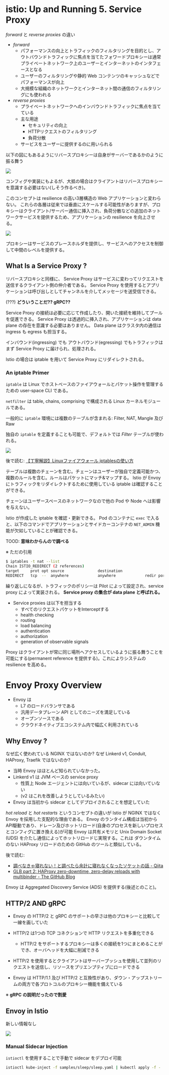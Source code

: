 # istio: Up and Running 5. Service Proxy

*forward* と *reverse proxies* の違い

- *forward*
  - パフォーマンスの向上とトラフィックのフィルタリングを目的とし、アウトバウンドトラフィックに焦点を当てたフォワードプロキシーは通常プライベートネットワーク上のユーザーとインターネットのインタフェースとなる
  - ユーザーのフィルタリングや静的 Web コンテンツのキャッシュなどでパフォーマンスが向上
  - 大規模な組織のネットワークとインターネット間の通信のフィルタリングにも使われる
- *reverse proxies*
  - プライベートネットワークへのインバウンドトラフィックに焦点を当てている
  - 主な用途
    - セキュリティの向上
    - HTTPリクエストのフィルタリング
    - 負荷分散
  - サービスをユーザーに提供するのに用いられる

以下の図にもあるようにリバースプロキシーは自身がサーバーであるかのように振る舞う

![](image/2019-10-23-20-12-04.png)

コンフィグや実装にもよるが、大抵の場合はクライアントはリバースプロキシーを意識する必要はない(しそう作るべき)。

このコンセプトは resilience の高い3層構造の Web アプリケーションと変わらない。
これらの各層は従来では垂直にスケールする可能性がありますが、プロキシーはクライアント/サーバー通信に挿入され、負荷分散などの追加のネットワークサービスを提供するため、アプリケーションの resilience を向上させる。

![](image/2019-10-23-20-25-42.png)

プロキシーはサービスのプレースホルダを提供し、サービスへのアクセスを制御して中間のレベルを提供する。

## What Is a Service Proxy ?

リバースプロキシと同様に、 Service Proxy はサービスに変わってリクエストを送信するクライアント側の仲介者である。
Service Proxy を使用するとアプリケーションは呼び出しとしてチャンネルを介してメッセージを送受信できる。

(???) **どういうことだ?? gRPC??**

Service Proxy の接続は必要に応じて作成したり、開いた接続を維持してプールを促進できる。
Service Proxy は透過的に挿入され、アプリケーションは data plane の存在を意識する必要はありません。
Data plane はクラスタ内の通信は ingress も egress も担当する。

インバウンド(ingressing) でも アウトバウンド(egressing) でもトラフィックはまず Service Proxy に届けられ、処理される。

Istio の場合は iptable を用いて Service Proxy にリダイレクトされる。

### An iptable Primer

`iptable` は Linux でホストベースのファイアウォールとパケット操作を管理するための user-space CLI である。

`netfilter` は table, chains, comprising で構成される Linux カーネルモジュールである。

一般的に `iptable` 環境には複数のテーブルが含まれる: Filter, NAT, Mangle 及び Raw

独自の `iptable` を定義することも可能で、デフォルトでは *Filter* テーブルが使われる。

![](image/2019-10-23-23-48-39.png)

後で読む: [【丁寧解説】Linuxファイアウォール iptablesの使い方](https://eng-entrance.com/linux-firewall)

テーブルは複数のチェーンを含む。チェーンはユーザーが独自で定義可能かつ、複数のルールを含む。ルールはパケットにマッチ&マップする。
Istio が Envoy にトラフィックをリダイレクトするために使用している iptable は確認することができる。

チェーンはユーザースペースのネットワークなので他の Pod や Node へは影響を与えない。

Istio が作成した iptable を確認・更新できる。
Pod のコンテナに `exec` で入ると、以下のコマンドでアプリケーションとサイドカーコンテナの `NET_ADMIN` 機能が欠如していることが確認できる。

TOOD: **意味わからんので調べる**

※ ただの引用

```bash
$ iptables -t nat --list
Chain ISTIO_REDIRECT (2 references)
target     prot opt source               destination
REDIRECT   tcp  --  anywhere             anywhere             redir ports 15001
```

繰り返しになるが、トラフィックのポリシーは Pilot によって設定され、service proxy によって実装される。
**Service proxy の集合が data plane と呼ばれる。**

- Service proxies は以下を担当する
  - すべてのリクエストパケットをInterceptする
  - health checking
  - routing
  - load balancing
  - authentication
  - authorization
  - generation of observable signals

Proxy はクライアントが常に同じ場所へアクセスしているように振る舞うことを可能にする(permanent reference を提供する)。これによりシステムの resilience を高める。

# Envoy Proxy Overview

- Envoy は
  - L7 のロードバランサである
  - 汎用データプレーン API としてのニーズを満足している
  - オープンソースである
  - クラウドネイティブエコシステム内で幅広く利用されている

## Why Envoy ?

なぜ広く使われている NGINX ではないのか?
なぜ Linkerd v1, Conduit, HAProxy, Traefik ではないのか?

- 当時 Envoy はほとんど知られていなかった。
- Linkerd v1 は JVM ベースの service proxy
  - 性質上 Node エージェントには向いているが、sidecar には向いていない
  - (v2 はこれを改善しようとしているみたい)
- Envoy は当初から sidecar としてデプロイされることを想定していた

*hot reload* と *hot restarts* というコンセプトの違いが Istio が NGINX ではなく Envoy を採用した支配的な理由である。
Envoy のランタイム構成は当初からAPI駆動であり、ドレーン及びホットリロード(自身のプロセスを新しいプロセスとコンフィグに置き換える)が可能
Envoy は共有メモリと Unix Domain Socket (UDS) を介たし通信によってホットリロードじ実現する。これは ダウンタイムのない HAProxy リロードのための GitHub のツールと類似している。

後で読む:

- [調べなきゃ寝れない！と調べたら余計に寝れなくなったソケットの話 - Qiita](https://qiita.com/kuni-nakaji/items/d11219e4ad7c74ece748)
- [GLB part 2: HAProxy zero-downtime, zero-delay reloads with multibinder - The GitHub Blog](https://github.blog/2016-12-01-glb-part-2-haproxy-zero-downtime-zero-delay-reloads-with-multibinder/)

Envoy は Aggregated Discovery Service (ADS) を提供する(後述とのこと)。

## HTTP/2 AND gRPC

- Envoy の HTTP/2 と gRPC のサポートの早さは他のプロキシーと比較して一線を画していた
- HTTP/2 は1つの TCP コネクションで HTTP リクエストを多重化できる
  - HTTP/2 をサポートするプロキシーは多くの接続を1つにまとめることができ、オーバヘッドを大幅に削減できる
- HTTP/2 を使用するとクライアントはサーバープッシュを使用して並列のリクエストを送信し、リソースをプリエンプティブにロードできる

- Envoy は HTTP/1.1 及び HTTP/2 と互換性があり、ダウン・アップストリームの両方で各プロトコルのプロキシー機能を備えている

※ **gRPC の説明だったので割愛**

## Envoy in Istio

新しい情報なし

![](image/2019-10-24-18-59-01.png)

### Manual Sidecar Injection

`istioctl` を使用することで手動で sidecar をデプロイ可能

```bash
istioctl kube-inject -f samples/sleep/sleep.yaml | kubectl apply -f -
```
